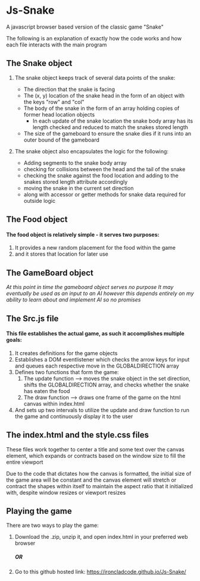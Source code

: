 # Js-Snake
  A javascript browser based version of the classic game "Snake"

  The following is an explanation of exactly how the code works and how each file interacts with the main program


  ## The Snake object

  1. The snake object keeps track of several data points of the snake:
     * The direction that the snake is facing 
     * The (x, y) location of the snake head in the form of an object with the keys "row" and "col"
     * The body of the snake in the form of an array holding copies of former head location objects 
         * In each update of the snake location the snake body array has its length checked and reduced to match the snakes stored length 
      * The size of the gameboard to ensure the snake dies if it runs into an outer bound of the gameboard

  2. The snake object also encapsulates the logic for the following:
      * Adding segments to the snake body array
      * checking for collisions between the head and the tail of the snake
      * checking the snake against the food location and adding to the snakes stored length attribute accordingly
      * moving the snake in the current set direction
      * along with accessor or getter methods for snake data required for outside logic

  ## The Food object
  #### The food object is relatively simple - it serves two purposes:

  1. It provides a new random placement for the food within the game 
  1. and it stores that location for later use

  ## The GameBoard object
  _At this point in time the gameboard object serves no purpose_
  _It may eventually be used as an input to an AI however this depends entirely on my ability to learn about and implement AI so no promises_

  ## The Src.js file

  #### This file establishes the actual game, as such it accomplishes multiple goals:

  1. It creates definitions for the game objects
  2. Establishes a DOM eventlistener which checks the arrow keys for input and queues each respective move in the GLOBALDIRECTION array
  3. Defines two functions that form the game:
      1. The update function --> moves the snake object in the set direction, shifts the GLOBALDIRECTION array, and checks whether the snake has eaten the food
      2. The draw function --> draws one frame of the game on the html canvas within index.html
  4. And sets up two intervals to utilize the update and draw function to run the game and continuously display it to the user

  ## The index.html and the style.css files
  These files work together to center a title and some text over the canvas element, which expands or contracts based on the window size to fill the entire viewport

  Due to the code that dictates how the canvas is formatted, the initial size of the game area will be constant and the canvas element will stretch or contract the shapes within itself to maintain the aspect ratio that it initialized with, despite window resizes or viewport resizes

  ## Playing the game
   There are two ways to play the game:
   1. Download the .zip, unzip it, and open index.html in your preferred web browser
      ##### OR
   2. Go to this github hosted link: https://ironcladcode.github.io/Js-Snake/

